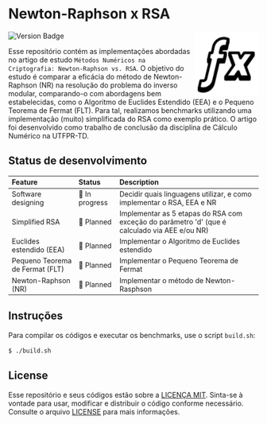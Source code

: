 # Newton-Raphson x RSA

<img align="right" width="128px" src="./.media/math.png">

![Version Badge](https://img.shields.io/badge/status-in%20development-red)

Esse repositório contém as implementações abordadas no artigo de estudo `Métodos Numéricos na Criptografia: Newton-Raphson vs. RSA`. O objetivo do estudo é comparar a eficácia do método de Newton-Raphson (NR) na resolução do problema do inverso modular, comparando-o com abordagens bem estabelecidas, como o Algoritmo de Euclides Estendido (EEA) e o Pequeno Teorema de Fermat (FLT). Para tal, realizamos benchmarks utilizando uma implementação (muito) simplificada do RSA como exemplo prático. O artigo foi desenvolvido como trabalho de conclusão da disciplina de Cálculo Numérico na UTFPR-TD.

## Status de desenvolvimento

<!---
Possible status:
:white_check_mark: Done
:black_square_button: In progress
:white_square_button: Planned
--->

| Feature                  | Status                             | Description |
|:-------------------------|:-----------------------------------|:------------|
| Software designing       | :black_square_button: In progress  | Decidir quais linguagens utilizar, e como implementar o RSA, EEA e NR |
| Simplified RSA           | :white_square_button: Planned      | Implementar as 5 etapas do RSA com exceção do parâmetro 'd' (que é calculado via AEE e/ou NR) |
| Euclides estendido (EEA) | :white_square_button: Planned      | Implementar o Algoritmo de Euclides estendido |
| Pequeno Teorema de Fermat (FLT) | :white_square_button: Planned | Implementar o Pequeno Teorema de Fermat |
| Newton-Raphson (NR)      | :white_square_button: Planned      | Implementar o método de Newton-Rasphson |

## Instruções

Para compilar os códigos e executar os benchmarks, use o script `build.sh`:

```bash
$ ./build.sh
```

## License

Esse repositório e seus códigos estão sobre a [LICENÇA MIT](http://opensource.org/license/MIT). Sinta-se à vontade para usar, modificar e distribuir o código conforme necessário. Consulte o arquivo [LICENSE](LICENSE) para mais informações.
